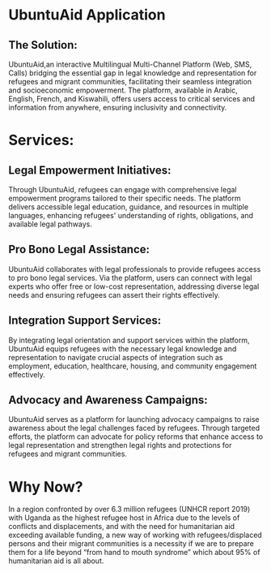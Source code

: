 # UbuntuAid Application

## The Solution:  
UbuntuAid,an interactive Multilingual Multi-Channel Platform (Web, SMS, Calls) bridging the essential gap in legal knowledge and representation for refugees and migrant communities, facilitating their seamless integration and socioeconomic empowerment. The platform, available in Arabic, English, French, and Kiswahili, offers users access to critical services and information from anywhere, ensuring inclusivity and connectivity. 
# Services: 
## Legal Empowerment Initiatives: 
Through UbuntuAid, refugees can engage with comprehensive legal empowerment programs tailored to their specific needs. The platform delivers accessible legal education, guidance, and resources in multiple languages, enhancing refugees' understanding of rights, obligations, and available legal pathways.

## Pro Bono Legal Assistance: 
UbuntuAid collaborates with legal professionals to provide refugees access to pro bono legal services. Via the platform, users can connect with legal experts who offer free or low-cost representation, addressing diverse legal needs and ensuring refugees can assert their rights effectively.

## Integration Support Services: 
By integrating legal orientation and support services within the platform, UbuntuAid equips refugees with the necessary legal knowledge and representation to navigate crucial aspects of integration such as employment, education, healthcare, housing, and community engagement effectively.

## Advocacy and Awareness Campaigns: 
UbuntuAid serves as a platform for launching advocacy campaigns to raise awareness about the legal challenges faced by refugees. Through targeted efforts, the platform can advocate for policy reforms that enhance access to legal representation and strengthen legal rights and protections for refugees and migrant communities.
 
# Why Now?  
In a region confronted by over 6.3 million refugees (UNHCR report 2019) with Uganda as the highest refugee host in Africa due to the levels of conflicts and displacements, and with the need for humanitarian aid exceeding available funding, a new way of working with refugees/displaced persons and their migrant communities is a necessity if we are to prepare them for a life beyond “from hand to mouth syndrome” which about 95% of humanitarian aid is all about.  
